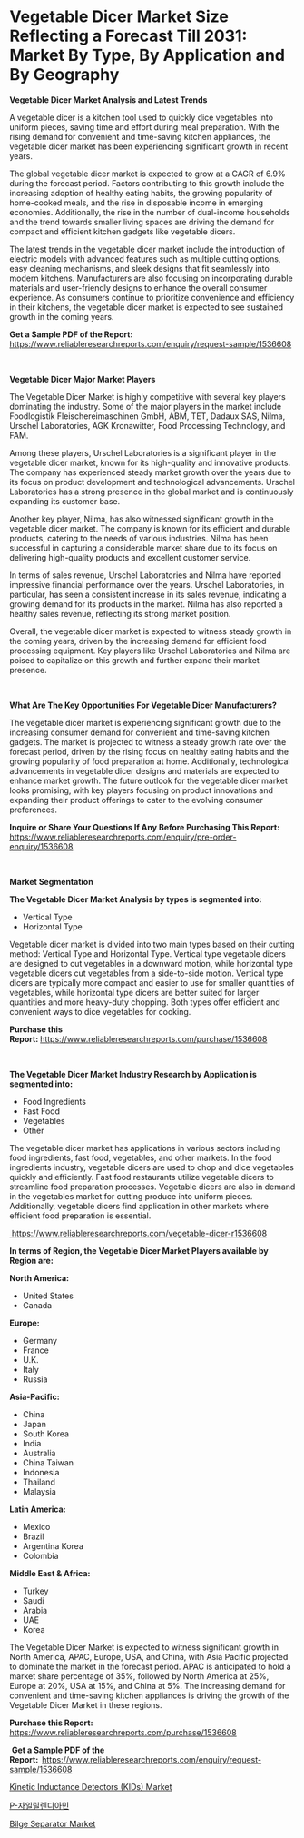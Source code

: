 <p><h1>Vegetable Dicer Market Size Reflecting a Forecast Till 2031: Market By Type, By Application and By Geography</h1></p><p><strong>Vegetable Dicer Market Analysis and Latest Trends</strong></p>
<p><p>A vegetable dicer is a kitchen tool used to quickly dice vegetables into uniform pieces, saving time and effort during meal preparation. With the rising demand for convenient and time-saving kitchen appliances, the vegetable dicer market has been experiencing significant growth in recent years.</p><p>The global vegetable dicer market is expected to grow at a CAGR of 6.9% during the forecast period. Factors contributing to this growth include the increasing adoption of healthy eating habits, the growing popularity of home-cooked meals, and the rise in disposable income in emerging economies. Additionally, the rise in the number of dual-income households and the trend towards smaller living spaces are driving the demand for compact and efficient kitchen gadgets like vegetable dicers.</p><p>The latest trends in the vegetable dicer market include the introduction of electric models with advanced features such as multiple cutting options, easy cleaning mechanisms, and sleek designs that fit seamlessly into modern kitchens. Manufacturers are also focusing on incorporating durable materials and user-friendly designs to enhance the overall consumer experience. As consumers continue to prioritize convenience and efficiency in their kitchens, the vegetable dicer market is expected to see sustained growth in the coming years.</p></p>
<p><strong>Get a Sample PDF of the Report:&nbsp;</strong> <a href="https://www.reliableresearchreports.com/enquiry/request-sample/1536608">https://www.reliableresearchreports.com/enquiry/request-sample/1536608</a></p>
<p>&nbsp;</p>
<p><strong>Vegetable Dicer Major Market Players</strong></p>
<p><p>The Vegetable Dicer Market is highly competitive with several key players dominating the industry. Some of the major players in the market include Foodlogistik Fleischereimaschinen GmbH, ABM, TET, Dadaux SAS, Nilma, Urschel Laboratories, AGK Kronawitter, Food Processing Technology, and FAM.</p><p>Among these players, Urschel Laboratories is a significant player in the vegetable dicer market, known for its high-quality and innovative products. The company has experienced steady market growth over the years due to its focus on product development and technological advancements. Urschel Laboratories has a strong presence in the global market and is continuously expanding its customer base.</p><p>Another key player, Nilma, has also witnessed significant growth in the vegetable dicer market. The company is known for its efficient and durable products, catering to the needs of various industries. Nilma has been successful in capturing a considerable market share due to its focus on delivering high-quality products and excellent customer service.</p><p>In terms of sales revenue, Urschel Laboratories and Nilma have reported impressive financial performance over the years. Urschel Laboratories, in particular, has seen a consistent increase in its sales revenue, indicating a growing demand for its products in the market. Nilma has also reported a healthy sales revenue, reflecting its strong market position.</p><p>Overall, the vegetable dicer market is expected to witness steady growth in the coming years, driven by the increasing demand for efficient food processing equipment. Key players like Urschel Laboratories and Nilma are poised to capitalize on this growth and further expand their market presence.</p></p>
<p>&nbsp;</p>
<p><strong>What Are The Key Opportunities For Vegetable Dicer Manufacturers?</strong></p>
<p><p>The vegetable dicer market is experiencing significant growth due to the increasing consumer demand for convenient and time-saving kitchen gadgets. The market is projected to witness a steady growth rate over the forecast period, driven by the rising focus on healthy eating habits and the growing popularity of food preparation at home. Additionally, technological advancements in vegetable dicer designs and materials are expected to enhance market growth. The future outlook for the vegetable dicer market looks promising, with key players focusing on product innovations and expanding their product offerings to cater to the evolving consumer preferences.</p></p>
<p><strong>Inquire or Share Your Questions If Any Before Purchasing This Report:</strong> <a href="https://www.reliableresearchreports.com/enquiry/pre-order-enquiry/1536608">https://www.reliableresearchreports.com/enquiry/pre-order-enquiry/1536608</a></p>
<p>&nbsp;</p>
<p><strong>Market Segmentation</strong></p>
<p><strong>The Vegetable Dicer Market Analysis by types is segmented into:</strong></p>
<p><ul><li>Vertical Type</li><li>Horizontal Type</li></ul></p>
<p><p>Vegetable dicer market is divided into two main types based on their cutting method: Vertical Type and Horizontal Type. Vertical type vegetable dicers are designed to cut vegetables in a downward motion, while horizontal type vegetable dicers cut vegetables from a side-to-side motion. Vertical type dicers are typically more compact and easier to use for smaller quantities of vegetables, while horizontal type dicers are better suited for larger quantities and more heavy-duty chopping. Both types offer efficient and convenient ways to dice vegetables for cooking.</p></p>
<p><strong>Purchase this Report:&nbsp;</strong><a href="https://www.reliableresearchreports.com/purchase/1536608">https://www.reliableresearchreports.com/purchase/1536608</a></p>
<p>&nbsp;</p>
<p><strong>The Vegetable Dicer Market Industry Research by Application is segmented into:</strong></p>
<p><ul><li>Food Ingredients</li><li>Fast Food</li><li>Vegetables</li><li>Other</li></ul></p>
<p><p>The vegetable dicer market has applications in various sectors including food ingredients, fast food, vegetables, and other markets. In the food ingredients industry, vegetable dicers are used to chop and dice vegetables quickly and efficiently. Fast food restaurants utilize vegetable dicers to streamline food preparation processes. Vegetable dicers are also in demand in the vegetables market for cutting produce into uniform pieces. Additionally, vegetable dicers find application in other markets where efficient food preparation is essential.</p></p>
<p><a href="https://www.reliableresearchreports.com/vegetable-dicer-r1536608">&nbsp;https://www.reliableresearchreports.com/vegetable-dicer-r1536608</a></p>
<p><strong>In terms of Region, the Vegetable Dicer Market Players available by Region are:</strong></p>
<p>
    <p> <strong> North America: </strong>
        <ul>
            <li>United States</li>
            <li>Canada</li>
        </ul>
        </p> 
    <p> <strong> Europe: </strong>
        <ul>
            <li>Germany</li>
            <li>France</li>
            <li>U.K.</li>
            <li>Italy</li>
            <li>Russia</li>
        </ul>
        </p> 
    <p> <strong> Asia-Pacific: </strong>
        <ul>
            <li>China</li>
            <li>Japan</li>
            <li>South Korea</li>
            <li>India</li>
            <li>Australia</li>
            <li>China Taiwan</li>
            <li>Indonesia</li>
            <li>Thailand</li>
            <li>Malaysia</li>
        </ul>
        </p> 
    <p> <strong> Latin America: </strong>
        <ul>
            <li>Mexico</li>
            <li>Brazil</li>
            <li>Argentina Korea</li>
            <li>Colombia</li>
        </ul>
        </p> 
    <p> <strong> Middle East & Africa: </strong>
        <ul>
            <li>Turkey</li>
            <li>Saudi</li>
            <li>Arabia</li>
            <li>UAE</li>
            <li>Korea</li>
        </ul>
    </p>
    </p>
<p><p>The Vegetable Dicer Market is expected to witness significant growth in North America, APAC, Europe, USA, and China, with Asia Pacific projected to dominate the market in the forecast period. APAC is anticipated to hold a market share percentage of 35%, followed by North America at 25%, Europe at 20%, USA at 15%, and China at 5%. The increasing demand for convenient and time-saving kitchen appliances is driving the growth of the Vegetable Dicer Market in these regions.</p></p>
<p><strong>Purchase this Report: </strong><a href="https://www.reliableresearchreports.com/purchase/1536608">https://www.reliableresearchreports.com/purchase/1536608</a></p>
<p>&nbsp;<strong>Get a Sample PDF of the Report:&nbsp;&nbsp;</strong><a href="https://www.reliableresearchreports.com/enquiry/request-sample/1536608">https://www.reliableresearchreports.com/enquiry/request-sample/1536608</a></p>
<p><strong></strong></p>
<p><p><a href="https://view.publitas.com/reportprime-1/global-kinetic-inductance-detectors-kids-market-status-2024-2031-and-forecast-by-region-product-end-use/">Kinetic Inductance Detectors (KIDs) Market</a></p><p><a href="https://github.com/hasanrajibul387/Market-Research-Report-List-1/blob/main/4560322172194.md">P-자일릴렌디아민</a></p><p><a href="https://github.com/faniayasa/Market-Research-Report-List-1/blob/main/bilge-separator-market.md">Bilge Separator Market</a></p></p>
